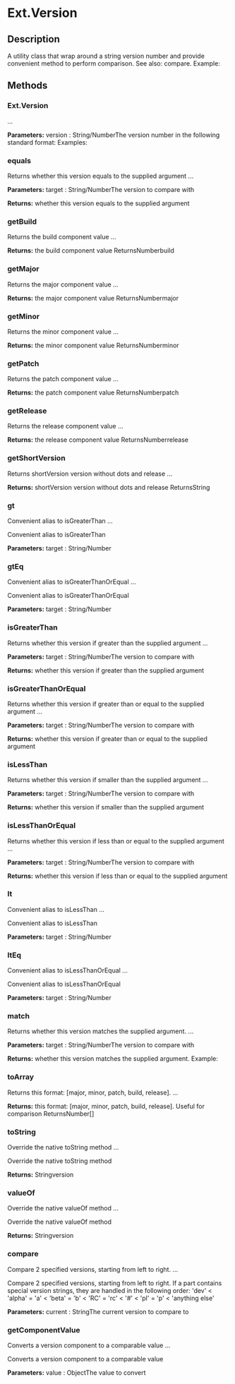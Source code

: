 # Ext.Version

## Description

A utility class that wrap around a string version number and provide convenient method to perform comparison. See also: compare. Example:

## Methods

### Ext.Version

...

**Parameters:** version : String/NumberThe version number in the following standard format: Examples:


### equals

Returns whether this version equals to the supplied argument ...

**Parameters:** target : String/NumberThe version to compare with

**Returns:** whether this version equals to the supplied argument


### getBuild

Returns the build component value ...

**Returns:** the build component value ReturnsNumberbuild


### getMajor

Returns the major component value ...

**Returns:** the major component value ReturnsNumbermajor


### getMinor

Returns the minor component value ...

**Returns:** the minor component value ReturnsNumberminor


### getPatch

Returns the patch component value ...

**Returns:** the patch component value ReturnsNumberpatch


### getRelease

Returns the release component value ...

**Returns:** the release component value ReturnsNumberrelease


### getShortVersion

Returns shortVersion version without dots and release ...

**Returns:** shortVersion version without dots and release ReturnsString


### gt

Convenient alias to isGreaterThan ...

Convenient alias to isGreaterThan

**Parameters:** target : String/Number


### gtEq

Convenient alias to isGreaterThanOrEqual ...

Convenient alias to isGreaterThanOrEqual

**Parameters:** target : String/Number


### isGreaterThan

Returns whether this version if greater than the supplied argument ...

**Parameters:** target : String/NumberThe version to compare with

**Returns:** whether this version if greater than the supplied argument


### isGreaterThanOrEqual

Returns whether this version if greater than or equal to the supplied argument ...

**Parameters:** target : String/NumberThe version to compare with

**Returns:** whether this version if greater than or equal to the supplied argument


### isLessThan

Returns whether this version if smaller than the supplied argument ...

**Parameters:** target : String/NumberThe version to compare with

**Returns:** whether this version if smaller than the supplied argument


### isLessThanOrEqual

Returns whether this version if less than or equal to the supplied argument ...

**Parameters:** target : String/NumberThe version to compare with

**Returns:** whether this version if less than or equal to the supplied argument


### lt

Convenient alias to isLessThan ...

Convenient alias to isLessThan

**Parameters:** target : String/Number


### ltEq

Convenient alias to isLessThanOrEqual ...

Convenient alias to isLessThanOrEqual

**Parameters:** target : String/Number


### match

Returns whether this version matches the supplied argument. ...

**Parameters:** target : String/NumberThe version to compare with

**Returns:** whether this version matches the supplied argument. Example:


### toArray

Returns this format: [major, minor, patch, build, release]. ...

**Returns:** this format: [major, minor, patch, build, release]. Useful for comparison ReturnsNumber[]


### toString

Override the native toString method ...

Override the native toString method

**Returns:** Stringversion


### valueOf

Override the native valueOf method ...

Override the native valueOf method

**Returns:** Stringversion


### compare

Compare 2 specified versions, starting from left to right. ...

Compare 2 specified versions, starting from left to right. If a part contains special version strings, they are handled in the following order: 'dev' < 'alpha' = 'a' < 'beta' = 'b' < 'RC' = 'rc' < '#' < 'pl' = 'p' < 'anything else'

**Parameters:** current : StringThe current version to compare to


### getComponentValue

Converts a version component to a comparable value ...

Converts a version component to a comparable value

**Parameters:** value : ObjectThe value to convert

